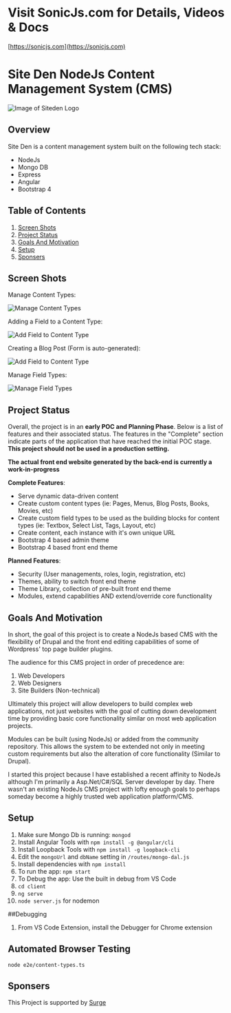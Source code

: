 # Visit SonicJs.com for Details, Videos & Docs
[https://sonicjs.com](https://sonicjs.com)

# Site Den NodeJs Content Management System (CMS)

![Image of Siteden Logo](https://kevant.com/siteden/SiteDen-nodejs-logo.png)

## Overview

Site Den is a content management system built on the following tech stack:

- NodeJs
- Mongo DB
- Express
- Angular
- Bootstrap 4

## Table of Contents

1. [Screen Shots](#screen-shots)
1. [Project Status](#project-status)
1. [Goals And Motivation](#goals-and-motivation)
1. [Setup](#setup)
1. [Sponsers](#sponsers)

## Screen Shots

Manage Content Types:

![Manage Content Types](https://kevant.com/siteden/content-types.png)

Adding a Field to a Content Type:

![Add Field to Content Type](https://kevant.com/siteden/add-fields-to-content-type.png)

Creating a Blog Post (Form is auto-generated):

![Add Field to Content Type](https://kevant.com/siteden/create-blog-post.png)

Manage Field Types:

![Manage Field Types](https://kevant.com/siteden/field-types.png)

## Project Status

Overall, the project is in an **early POC and Planning Phase**. Below is a list of features and their associated status. The features in the "Complete" section indicate parts of the application that have reached the initial POC stage. **This project should not be used in a production setting.**

**The actual front end website generated by the back-end is currently a work-in-progress**

**Complete Features**:

- Serve dynamic data-driven content
- Create custom content types (ie: Pages, Menus, Blog Posts, Books, Movies, etc)
- Create custom field types to be used as the building blocks for content types (ie: Textbox, Select List, Tags, Layout, etc)
- Create content, each instance with it's own unique URL
- Bootstrap 4 based admin theme
- Bootstrap 4 based front end theme

**Planned Features**:

- Security (User managements, roles, login, registration, etc)
- Themes, ability to switch front end theme
- Theme Library, collection of pre-built front end theme
- Modules, extend capabilities AND extend/override core functionality

## Goals And Motivation

In short, the goal of this project is to create a NodeJs based CMS with the flexibility of Drupal and the front end editing capabilities of some of Wordpress' top page builder plugins.

The audience for this CMS project in order of precedence are:

1. Web Developers
1. Web Designers
1. Site Builders (Non-technical)

Ultimately this project will allow developers to build complex web applications, not just websites with the goal of cutting down development time by providing basic core functionality similar on most web application projects.

Modules can be built (using NodeJs) or added from the community repository. This allows the system to be extended not only in meeting custom requirements but also the alteration of core functionality (Similar to Drupal).

I started this project because I have established a recent affinity to NodeJs although I'm primarily a Asp.Net/C#/SQL Server developer by day. There wasn't an existing NodeJs CMS project with lofty enough goals to perhaps someday become a highly trusted web application platform/CMS.

## Setup

1. Make sure Mongo Db is running: `mongod`
1. Install Angular Tools with `npm install -g @angular/cli`
1. Install Loopback Tools with `npm install -g loopback-cli`
1. Edit the `mongoUrl` and `dbName` setting in `/routes/mongo-dal.js`
1. Install dependencies with `npm install`
1. To run the app: `npm start`
1. To Debug the app: Use the built in debug from VS Code
1. `cd client`
1. `ng serve`
1. `node server.js` for nodemon

##Debugging

1. From VS Code Extension, install the Debugger for Chrome extension 

## Automated Browser Testing
`node e2e/content-types.ts`

## Sponsers

This Project is supported by [Surge](https://www.surgeforward.com/)
